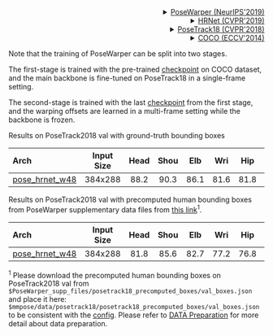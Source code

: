 
<!-- [ALGORITHM] -->

<details>
<summary align="right"><a href="https://arxiv.org/abs/1906.04016">PoseWarper (NeurIPS'2019)</a></summary>

```bibtex
@inproceedings{NIPS2019_gberta,
title = {Learning Temporal Pose Estimation from Sparsely Labeled Videos},
author = {Bertasius, Gedas and Feichtenhofer, Christoph, and Tran, Du and Shi, Jianbo, and Torresani, Lorenzo},
booktitle = {Advances in Neural Information Processing Systems 33},
year = {2019},
}
```

</details>

<!-- [ALGORITHM] -->

<details>
<summary align="right"><a href="http://openaccess.thecvf.com/content_CVPR_2019/html/Sun_Deep_High-Resolution_Representation_Learning_for_Human_Pose_Estimation_CVPR_2019_paper.html">HRNet (CVPR'2019)</a></summary>

```bibtex
@inproceedings{sun2019deep,
  title={Deep high-resolution representation learning for human pose estimation},
  author={Sun, Ke and Xiao, Bin and Liu, Dong and Wang, Jingdong},
  booktitle={Proceedings of the IEEE conference on computer vision and pattern recognition},
  pages={5693--5703},
  year={2019}
}
```

</details>

<!-- [DATASET] -->

<details>
<summary align="right"><a href="http://openaccess.thecvf.com/content_cvpr_2018/html/Andriluka_PoseTrack_A_Benchmark_CVPR_2018_paper.html">PoseTrack18 (CVPR'2018)</a></summary>

```bibtex
@inproceedings{andriluka2018posetrack,
  title={Posetrack: A benchmark for human pose estimation and tracking},
  author={Andriluka, Mykhaylo and Iqbal, Umar and Insafutdinov, Eldar and Pishchulin, Leonid and Milan, Anton and Gall, Juergen and Schiele, Bernt},
  booktitle={Proceedings of the IEEE Conference on Computer Vision and Pattern Recognition},
  pages={5167--5176},
  year={2018}
}
```

</details>

<!-- [DATASET] -->

<details>
<summary align="right"><a href="https://link.springer.com/chapter/10.1007/978-3-319-10602-1_48">COCO (ECCV'2014)</a></summary>

```bibtex
@inproceedings{lin2014microsoft,
  title={Microsoft coco: Common objects in context},
  author={Lin, Tsung-Yi and Maire, Michael and Belongie, Serge and Hays, James and Perona, Pietro and Ramanan, Deva and Doll{\'a}r, Piotr and Zitnick, C Lawrence},
  booktitle={European conference on computer vision},
  pages={740--755},
  year={2014},
  organization={Springer}
}
```

</details>

Note that the training of PoseWarper can be split into two stages.

The first-stage is trained with the pre-trained [checkpoint](https://download.openmmlab.com/mmpose/top_down/hrnet/hrnet_w48_coco_384x288-314c8528_20200708.pth) on COCO dataset, and the main backbone is fine-tuned on PoseTrack18 in a single-frame setting.

The second-stage is trained with the last [checkpoint](https://download.openmmlab.com/mmpose/top_down/posewarper/hrnet_w48_posetrack18_384x288_posewarper_stage1-08b632aa_20211130.pth) from the first stage, and the warping offsets are learned in a multi-frame setting while the backbone is frozen.

Results on PoseTrack2018 val with ground-truth bounding boxes

| Arch  | Input Size | Head | Shou | Elb | Wri | Hip | Knee | Ankl | Total  | ckpt    | log     |
| :--- | :--------: | :------: |:------: |:------: |:------: |:------: |:------: | :------: | :------: |:------: |:------: |
| [pose_hrnet_w48](/configs/body/2d_kpt_sview_rgb_vid/posewarper/posetrack18/hrnet_w48_posetrack18_384x288_posewarper_stage2.py) | 384x288 | 88.2 | 90.3 | 86.1 | 81.6 | 81.8 | 83.8 | 81.5 | 85.0 | [ckpt](https://download.openmmlab.com/mmpose/top_down/posewarper/hrnet_w48_posetrack18_384x288_posewarper_stage2-4abf88db_20211130.pth) | [log](https://download.openmmlab.com/mmpose/top_down/posewarper/hrnet_w48_posetrack18_384x288_posewarper_stage2_20211130.log.json) |

Results on PoseTrack2018 val with precomputed human bounding boxes from PoseWarper supplementary data files from [this link](https://www.dropbox.com/s/ygfy6r8nitoggfq/PoseWarper_supp_files.zip?dl=0)<sup>1</sup>.

| Arch  | Input Size | Head | Shou | Elb | Wri | Hip | Knee | Ankl | Total  | ckpt    | log     |
| :--- | :--------: | :------: |:------: |:------: |:------: |:------: |:------: | :------: | :------: |:------: |:------: |
| [pose_hrnet_w48](/configs/body/2d_kpt_sview_rgb_vid/posewarper/posetrack18/hrnet_w48_posetrack18_384x288_posewarper_stage2.py) | 384x288 | 81.8 | 85.6 | 82.7 | 77.2 | 76.8 | 79.0 | 74.4 | 79.8 | [ckpt](https://download.openmmlab.com/mmpose/top_down/posewarper/hrnet_w48_posetrack18_384x288_posewarper_stage2-4abf88db_20211130.pth) | [log](https://download.openmmlab.com/mmpose/top_down/posewarper/hrnet_w48_posetrack18_384x288_posewarper_stage2_20211130.log.json) |

<sup>1</sup> Please download the precomputed human bounding boxes on PoseTrack2018 val from `$PoseWarper_supp_files/posetrack18_precomputed_boxes/val_boxes.json` and place it here: `$mmpose/data/posetrack18/posetrack18_precomputed_boxes/val_boxes.json` to be consistent with the [config](/configs/body/2d_kpt_sview_rgb_vid/posewarper/posetrack18/hrnet_w48_posetrack18_384x288_posewarper_stage2.py). Please refer to [DATA Preparation](/docs/tasks/2d_body_keypoint.md) for more detail about data preparation.
